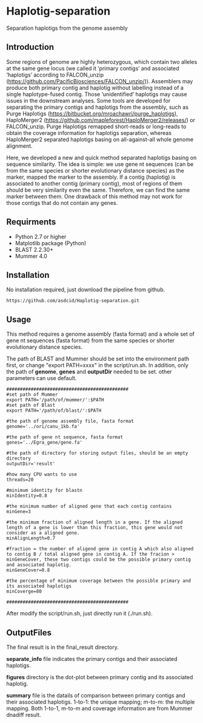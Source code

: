 # Haplotig-separation
Separation haplotigs from the genome assembly

## Introduction
Some regions of genome are highly heterozygous, which contain two alleles at the same gene locus (we called it ‘primary contigs’ and associated ‘haplotigs’ according to FALCON_unzip (https://github.com/PacificBiosciences/FALCON_unzip/)). Assemblers may produce both primary contig and haplotig without labelling instead of a single haplotype-fused contig. Those ‘unidentified’ haplotigs may cause issues in the downstream analyses. Some tools are developed for separating the primary contigs and haplotigs from the assembly, such as Purge Haplotigs (https://bitbucket.org/mroachawri/purge_haplotigs), HaploMerger2 (https://github.com/mapleforest/HaploMerger2/releases/) or FALCON_unzip. Purge Haplotigs remapped short-reads or long-reads to obtain the coverage information for haplotigs separation, whereas HaploMerger2 separated haplotigs basing on all-against-all whole genome alignment. 

Here, we developed a new and quick method separated haplotigs basing on sequence similarity. The idea is simple: we use gene nt sequences (can be from the same species or shorter evolutionary distance species) as the marker, mapped the marker to the assembly. If a contig (haplotig) is associated to another contig (primary contig), most of regions of them should be very similarity even the same. Therefore, we can find the same marker between them. One drawback of this method may not work for those contigs that do not contain any genes.


## Requirments
- Python 2.7 or higher
- Matplotlib package (Python)
- BLAST 2.2.30+
- Mummer 4.0


## Installation
No installation required, just download the pipeline from github.
```
https://github.com/asdcid/Haplotig-separation.git
```

## Usage
This method requires a genome assembly (fasta format) and a whole set of gene nt sequences (fasta format) from the same species or shorter evolutionary distance species. 

The path of BLAST and Mummer should be set into the environment path first, or change "export PATH=xxxx" in the script/run.sh. In addition, only the path of **genome**, **genes** and **outputDir** needed to be set. other parameters can use default.
```
#############################################
#set path of Mummer
export PATH='/path/of/mummer/':$PATH
#set path of Blast
export PATH='/path/of/blast/':$PATH

#the path of genome assembly file, fasta format
genome='../ori/canu_1kb.fa'

#the path of gene nt sequence, fasta format
genes='../Egra_gene/gene.fa'

#the path of directory for storing output files, should be an empty directory
outputDir='result'

#how many CPU wants to use
threads=20

#minimum identity for blastn
minIdentity=0.8

#the minimum number of aligned gene that each contig contains
minGene=3

#the minimum fraction of aligned length in a gene. If the aligned length of a gene is lower than this fraction, this gene would not consider as a aligned gene.
minAlignLength=0.7

#fraction = the number of aligend gene in contig A which also aligned to contig B / total aligned gene in contig A. If the fracion > minGeneCover, these two contigs could be the possible primary contig and associated haplotig.
minGeneCover=0.8

#the percentage of minimum coverage between the possible primary and its associated haplotigs
minCoverge=80

#############################################
```

After modify the script/run.sh, just directly run it (./run.sh).

## OutputFiles
The final result is in the final_result directory. 

**separate_info** file indicates the primary contigs and their associated haplotigs. 

**figures** directory is the dot-plot between primary contig and its associated haplotig. 

**summary** file is the datails of comparison between primary contigs and their associated haplotigs. 1-to-1: the unique mapping; m-to-m: the multiple mapping. Both 1-to-1, m-to-m and coverage information are from Mummer dnadiff result.
